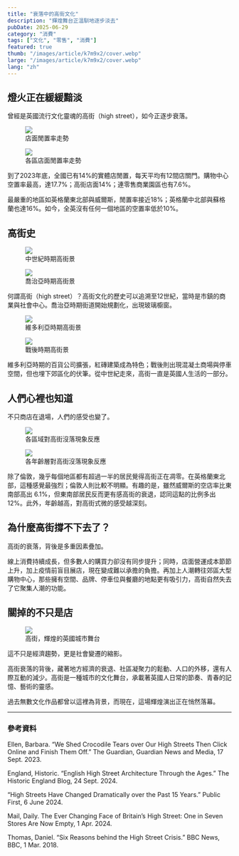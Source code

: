 ```yaml
---
title: "衰落中的高街文化"
description: "輝煌舞台正溫馴地逐步淡去"
pubDate: 2025-06-29
category: "消費"
tags: ["文化", "零售", "消費"]
featured: true
thumb: "/images/article/k7m9x2/cover.webp"
large: "/images/article/k7m9x2/cover.webp"
lang: "zh"
---
```


## 燈火正在緩緩黯淡

曾經是英國流行文化靈魂的高街（high street），如今正逐步衰落。

<div class="img-row">
  <figure>
    <img src="/images/article/k7m9x2/a1.webp" />
    <figcaption>店面閒置率走勢</figcaption>
  </figure>
  <figure>
    <img src="/images/article/k7m9x2/a2.webp"/>
    <figcaption>各區店面閒置率走勢</figcaption>
  </figure>
</div>

到了2023年底，全國已有14%的實體店閒置，每天平均有12間店關門。購物中心空置率最高，達17.7%；高街店面14%；連零售商業園區也有7.6%。

最嚴重的地區如英格蘭東北部與威爾斯，閒置率接近18%；英格蘭中北部與蘇格蘭也達16%。如今，全英沒有任何一個地區的空置率低於10%。

## 高街史

<div class="img-row">
  <figure>
    <img src="/images/article/k7m9x2/b1.webp" />
    <figcaption>中世紀時期高街景</figcaption>
  </figure>
  <figure>
    <img src="/images/article/k7m9x2/b2.webp"/>
    <figcaption>喬治亞時期高街景</figcaption>
  </figure>
</div>

何謂高街（high street）？高街文化的歷史可以追溯至12世紀，當時是市鎮的商業與社會中心。喬治亞時期街道開始規劃化，出現玻璃櫥窗。

<div class="img-row">
  <figure>
    <img src="/images/article/k7m9x2/c1.webp" />
    <figcaption>維多利亞時期高街景</figcaption>
  </figure>
  <figure>
    <img src="/images/article/k7m9x2/c2.webp"/>
    <figcaption>戰後時期高街景</figcaption>
  </figure>
</div>

維多利亞時期的百貨公司擴張，紅磚建築成為特色；戰後則出現混凝土商場與停車空間，但也埋下郊區化的伏筆。從中世紀走來，高街一直是英國人生活的一部分。

## 人們心裡也知道

不只商店在退場，人們的感受也變了。

<div class="img-row">
  <figure>
    <img src="/images/article/k7m9x2/d1.webp" />
    <figcaption>各區域對高街沒落現象反應</figcaption>
  </figure>
  <figure>
    <img src="/images/article/k7m9x2/d2.webp"/>
    <figcaption>各年齡層對高街沒落現象反應</figcaption>
  </figure>
</div>

除了倫敦，幾乎每個地區都有超過一半的居民覺得高街正在凋零。在英格蘭東北部，這種感覺最強烈；倫敦人則比較不明顯。有趣的是，雖然威爾斯的空店率比東南部高出 6.1%，但東南部居民反而更有感高街的衰退，認同這點的比例多出 12%。此外，年齡越高，對高街式微的感受越深刻。

## 為什麼高街撐不下去了？

高街的衰落，背後是多重因素疊加。

線上消費持續成長，但多數人的購買力卻沒有同步提升；同時，店面營運成本節節上升，加上疫情前盲目展店，現在變成難以承擔的負擔。再加上人潮轉往郊區大型購物中心，那些擁有空間、品牌、停車位與餐廳的地點更有吸引力，高街自然失去了它聚集人潮的功能。

## 關掉的不只是店

<div class="img-row">
  <figure>
    <img src="/images/article/k7m9x2/f1.webp" />
    <figcaption>高街，輝煌的英國城市舞台</figcaption>
  </figure>
</div>

這不只是經濟趨勢，更是社會變遷的縮影。

高街衰落的背後，藏著地方經濟的衰退、社區凝聚力的鬆動、人口的外移，還有人際互動的減少。高街是一種城市的文化舞台，承載著英國人日常的節奏、青春的記憶、藝術的靈感。

過去無數文化作品都曾以這裡為背景，而現在，這場輝煌演出正在悄然落幕。

- - -
### 參考資料

Ellen, Barbara. “We Shed Crocodile Tears over Our High Streets Then Click Online and Finish Them Off.” The Guardian, Guardian News and Media, 17 Sept. 2023.

England, Historic. “English High Street Architecture Through the Ages.” The Historic England Blog, 24 Sept. 2024.

“High Streets Have Changed Dramatically over the Past 15 Years.” Public First, 6 June 2024.

Mail, Daily. The Ever Changing Face of Britain’s High Street: One in Seven Stores Are Now Empty, 1 Apr. 2024.

Thomas, Daniel. “Six Reasons behind the High Street Crisis.” BBC News, BBC, 1 Mar. 2018.
